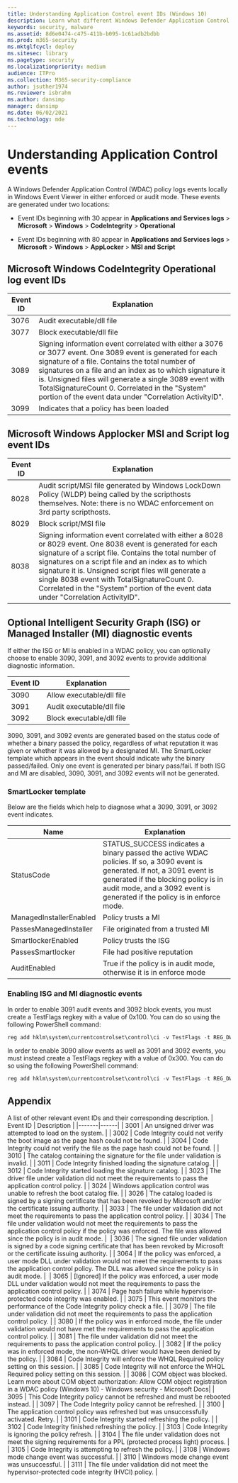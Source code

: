 ```yaml
---
title: Understanding Application Control event IDs (Windows 10)
description: Learn what different Windows Defender Application Control event IDs signify.
keywords: security, malware
ms.assetid: 8d6e0474-c475-411b-b095-1c61adb2bdbb
ms.prod: m365-security
ms.mktglfcycl: deploy
ms.sitesec: library
ms.pagetype: security
ms.localizationpriority: medium
audience: ITPro
ms.collection: M365-security-compliance
author: jsuther1974
ms.reviewer: isbrahm
ms.author: dansimp
manager: dansimp
ms.date: 06/02/2021
ms.technology: mde
---
```


# Understanding Application Control events

A Windows Defender Application Control (WDAC) policy logs events locally in Windows Event Viewer in either enforced or audit mode. These events are generated under two locations:

- Event IDs beginning with 30 appear in **Applications and Services logs** > **Microsoft** > **Windows** > **CodeIntegrity** > **Operational**

- Event IDs beginning with 80 appear in **Applications and Services logs** > **Microsoft** > **Windows** > **AppLocker** > **MSI and Script**

## Microsoft Windows CodeIntegrity Operational log event IDs

| Event ID | Explanation |
| -------- | ----------- |
| 3076 | Audit executable/dll file |
| 3077 | Block executable/dll file |
| 3089 | Signing information event correlated with either a 3076 or 3077 event. One 3089 event is generated for each signature of a file. Contains the total number of signatures on a file and an index as to which signature it is. Unsigned files will generate a single 3089 event with TotalSignatureCount 0. Correlated in the "System" portion of the event data under "Correlation ActivityID". |
| 3099 | Indicates that a policy has been loaded |

## Microsoft Windows Applocker MSI and Script log event IDs

| Event ID | Explanation |
| -------- | ----------- |
| 8028 | Audit script/MSI file generated by Windows LockDown Policy (WLDP) being called by the scripthosts themselves. Note: there is no WDAC enforcement on 3rd party scripthosts. |
| 8029 | Block script/MSI file |
| 8038 | Signing information event correlated with either a 8028 or 8029 event. One 8038 event is generated for each signature of a script file. Contains the total number of signatures on a script file and an index as to which signature it is. Unsigned script files will generate a single 8038 event with TotalSignatureCount 0. Correlated in the "System" portion of the event data under "Correlation ActivityID". | |

## Optional Intelligent Security Graph (ISG) or Managed Installer (MI) diagnostic events

If either the ISG or MI is enabled in a WDAC policy, you can optionally choose to enable 3090, 3091, and 3092 events to provide additional diagnostic information.

| Event ID | Explanation |
|--------|---------|
| 3090 | Allow executable/dll file |
| 3091 | Audit executable/dll file |
| 3092 | Block executable/dll file |

3090, 3091, and 3092 events are generated based on the status code of whether a binary passed the policy, regardless of what reputation it was given or whether it was allowed by a designated MI. The SmartLocker template which appears in the event should indicate why the binary passed/failed. Only one event is generated per binary pass/fail. If both ISG and MI are disabled, 3090, 3091, and 3092 events will not be generated.

### SmartLocker template

Below are the fields which help to diagnose what a 3090, 3091, or 3092 event indicates.

| Name | Explanation |
|------|------|
| StatusCode | STATUS_SUCCESS indicates a binary passed the active WDAC policies. If so, a 3090 event is generated. If not, a 3091 event is generated if the blocking policy is in audit mode, and a 3092 event is generated if the policy is in enforce mode. |
| ManagedInstallerEnabled | Policy trusts a MI |
| PassesManagedInstaller | File originated from a trusted MI |
| SmartlockerEnabled | Policy trusts the ISG |
| PassesSmartlocker | File had positive reputation |
| AuditEnabled | True if the policy is in audit mode, otherwise it is in enforce mode |

### Enabling ISG and MI diagnostic events

In order to enable 3091 audit events and 3092 block events, you must create a TestFlags regkey with a value of 0x100. You can do so using the following PowerShell command:

```powershell
reg add hklm\system\currentcontrolset\control\ci -v TestFlags -t REG_DWORD -d 0x100
```

In order to enable 3090 allow events as well as 3091 and 3092 events, you must instead create a TestFlags regkey with a value of 0x300. You can do so using the following PowerShell command:

```powershell
reg add hklm\system\currentcontrolset\control\ci -v TestFlags -t REG_DWORD -d 0x300
```

## Appendix
A list of other relevant event IDs and their corresponding description.
| Event ID | Description |
|-------|------|
| 3001 | An unsigned driver was attempted to load on the system. | 
| 3002 | Code Integrity could not verify the boot image as the page hash could not be found. |
| 3004 | Code Integrity could not verify the file as the page hash could not be found. |
| 3010 | The catalog containing the signature for the file under validation is invalid. |
| 3011 | Code Integrity finished loading the signature catalog. |
| 3012 | Code Integrity started loading the signature catalog. |
| 3023 | The driver file under validation did not meet the requirements to pass the application control policy. |
| 3024 | Windows application control was unable to refresh the boot catalog file. |
| 3026 | The catalog loaded is signed by a signing certificate that has been revoked by Microsoft and/or the certificate issuing authority. |
| 3033 | The file under validation did not meet the requirements to pass the application control policy. |
| 3034 | The file under validation would not meet the requirements to pass the application control policy if the policy was enforced. The file was allowed since the policy is in audit mode. | 
| 3036 | The signed file under validation is signed by a code signing certificate that has been revoked by Microsoft or the certificate issuing authority. |
| 3064 | If the policy was enforced, a user mode DLL under validation would not meet the requirements to pass the application control policy. The DLL was allowed since the policy is in audit mode. | 
| 3065 | [Ignored] If the policy was enforced, a user mode DLL under validation would not meet the requirements to pass the application control policy. | 
| 3074 | Page hash failure while hypervisor-protected code integrity was enabled. |
| 3075 | This event monitors the performance of the Code Integrity policy check a file. |
| 3079 | The file under validation did not meet the requirements to pass the application control policy. |
| 3080 | If the policy was in enforced mode, the file under validation would not have met the requirements to pass the application control policy. |
| 3081 | The file under validation did not meet the requirements to pass the application control policy. |
| 3082 | If the policy was in enforced mode, the non-WHQL driver would have been denied by the policy. | 
| 3084 | Code Integrity will enforce the WHQL Required policy setting on this session. |
| 3085 | Code Integrity will not enforce the WHQL Required policy setting on this session. |
| 3086 | COM object was blocked. Learn more about COM object authorization: Allow COM object registration in a WDAC policy (Windows 10) - Windows security - Microsoft Docs|
| 3095 | This Code Integrity policy cannot be refreshed and must be rebooted instead. | 
| 3097 | The Code Integrity policy cannot be refreshed. | 
| 3100 | The application control policy was refreshed but was unsuccessfully activated. Retry. |
| 3101 | Code Integrity started refreshing the policy. | 
| 3102 | Code Integrity finished refreshing the policy. | 
| 3103 | Code Integrity is ignoring the policy refresh. | 
| 3104 | The file under validation does not meet the signing requirements for a PPL (protected process light) process. | 
| 3105 | Code Integrity is attempting to refresh the policy. | 
| 3108 | Windows mode change event was successful. |
| 3110 | Windows mode change event was unsuccessful. |
| 3111 | The file under validation did not meet the hypervisor-protected code integrity (HVCI) policy. | 
